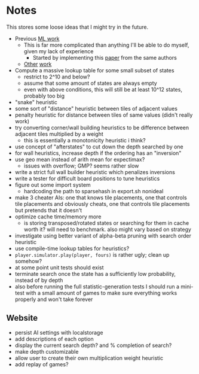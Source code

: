 # Notes

This stores some loose ideas that I might try in the future.

* Previous [ML work](https://arxiv.org/pdf/1604.05085.pdf)
  * This is far more complicated than anything I'll be able to do myself, given my lack of experience
    * Started by implementing this [paper](http://www.cs.put.poznan.pl/wjaskowski/pub/papers/Szubert2014_2048.pdf) from the same authors
  * [Other](https://arxiv.org/pdf/2111.11090.pdf) [work](https://arxiv.org/pdf/1606.07374.pdf)
* Compute a massive lookup table for some small subset of states
  * restrict to 2^10 and below?
  * assume that some amount of states are always empty
  * even with above conditions, this will still be at least 10^12 states, probably too big
* "snake" heuristic
* some sort of "distance" heuristic between tiles of adjacent values
* penalty heuristic for distance between tiles of same values (didn't really work)
* try converting corner/wall building heuristics to be difference between adjacent tiles multiplied by a weight
  * this is essentially a monotonicity heuristic i think?
* use concept of "afterstates" to cut down the depth searched by one
* for wall heuristics, increase depth if the ordering has an "inversion"
* use geo mean instead of arith mean for expectimax?
  * issues with overflow; GMP? seems rather slow
* write a strict full wall builder heuristic which penalizes inversions
* write a tester for difficult board positions to tune heuristics
* figure out some import system
  * hardcoding the path to sparsehash in export.sh nonideal
* make 3 cheater AIs: one that knows tile placements, one that controls tile placements and obviously cheats, one that controls tile placements but pretends that it doesn't
* optimize cache time/memory more
  * is storing transposed/rotated states or searching for them in cache worth it? will need to benchmark. also might vary based on strategy
* investigate using better variant of alpha-beta pruning with search order heuristic
* use compile-time lookup tables for heuristics?
* `player.simulator.play(player, fours)` is rather ugly; clean up somehow?
* at some point unit tests should exist
* terminate search once the state has a sufficiently low probability, instead of by depth
* also before running the full statistic-generation tests I should run a mini-test with a small amount of games to make sure everything works properly and won't take forever

## Website
* persist AI settings with localstorage
* add descriptions of each option
* display the current search depth? and % completion of search?
* make depth customizable
* allow user to create their own multiplication weight heuristic
* add replay of games?
